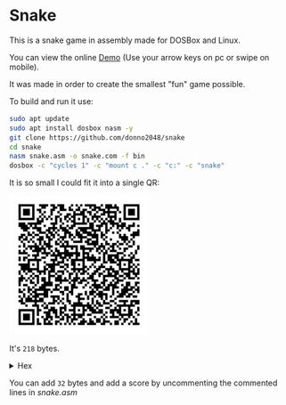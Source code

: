 # Snake

This is a snake game in assembly made for DOSBox and Linux.

You can view the online [Demo](https://donno2048.github.io/snake/) (Use your arrow keys on pc or swipe on mobile).

It was made in order to create the smallest "fun" game possible.

To build and run it use:

```sh
sudo apt update
sudo apt install dosbox nasm -y
git clone https://github.com/donno2048/snake
cd snake
nasm snake.asm -o snake.com -f bin
dosbox -c "cycles 1" -c "mount c ." -c "c:" -c "snake"
```

It is so small I could fit it into a single QR:

<img src="./snake.png" width="250"/>

It's `218` bytes.

<details>
  <summary>Hex</summary>
  <br/>
    
```
50501f17b800b8500731ffb9d007b8200260f3abb8ffffb126bfa802f3abb111ab60b12931c0f3abb8ffffab6181c79e00e2edb126bf4a0df3ab616a06515f5de86400e460247f3c4874173c4b740f3c4d74083c5075ec81c79c0083c70881c79c0081efa000b00926803d070f
94c4740626803d207589aa4f6006551e0759418db6dc008d7c02fdf3a4fc076157893edc0008e475098bbedc00b020aaeb054545e803005feb9c60b9ffff66f7f181e2ff0f81fa80027df06a2852525f585931d2f7f183fa127de081c7d300c1e70226803d0974d3b007aa61c3
```
</details>

You can add `32` bytes and add a score by uncommenting the commented lines in _snake.asm_
